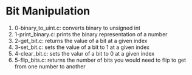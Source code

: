 # Bit Manipulation
1. 0-binary_to_uint.c: converts binary to unsigned int
2. 1-print_binary.c: prints the binary representation of a number
3. 2-get_bit.c: returns the value of a bit at a given index
4. 3-set_bit.c: sets the value of a bit to 1 at a given index
5. 4-clear_bit.c: sets the valur of a bit to 0 at a given index
6. 5-flip_bits.c: returns the number of bits you would need to flip to get from one number to another
